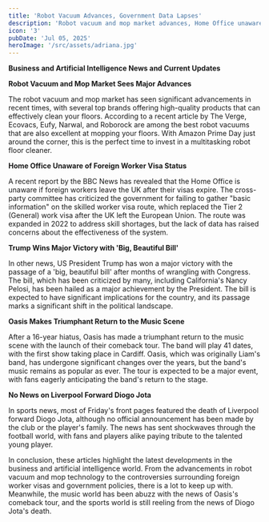 ```yaml
---
title: 'Robot Vacuum Advances, Government Data Lapses'
description: 'Robot vacuum and mop market advances, Home Office unaware of foreign worker visas, Trump passes big, beautiful bill, Oasis returns to music scene, and'
icon: '3'
pubDate: 'Jul 05, 2025'
heroImage: '/src/assets/adriana.jpg'
---
```


**Business and Artificial Intelligence News and Current Updates**

**Robot Vacuum and Mop Market Sees Major Advances**

The robot vacuum and mop market has seen significant advancements in recent times, with several top brands offering high-quality products that can effectively clean your floors. According to a recent article by The Verge, Ecovacs, Eufy, Narwal, and Roborock are among the best robot vacuums that are also excellent at mopping your floors. With Amazon Prime Day just around the corner, this is the perfect time to invest in a multitasking robot floor cleaner.

**Home Office Unaware of Foreign Worker Visa Status**

A recent report by the BBC News has revealed that the Home Office is unaware if foreign workers leave the UK after their visas expire. The cross-party committee has criticized the government for failing to gather "basic information" on the skilled worker visa route, which replaced the Tier 2 (General) work visa after the UK left the European Union. The route was expanded in 2022 to address skill shortages, but the lack of data has raised concerns about the effectiveness of the system.

**Trump Wins Major Victory with 'Big, Beautiful Bill'**

In other news, US President Trump has won a major victory with the passage of a 'big, beautiful bill' after months of wrangling with Congress. The bill, which has been criticized by many, including California's Nancy Pelosi, has been hailed as a major achievement by the President. The bill is expected to have significant implications for the country, and its passage marks a significant shift in the political landscape.

**Oasis Makes Triumphant Return to the Music Scene**

After a 16-year hiatus, Oasis has made a triumphant return to the music scene with the launch of their comeback tour. The band will play 41 dates, with the first show taking place in Cardiff. Oasis, which was originally Liam's band, has undergone significant changes over the years, but the band's music remains as popular as ever. The tour is expected to be a major event, with fans eagerly anticipating the band's return to the stage.

**No News on Liverpool Forward Diogo Jota**

In sports news, most of Friday's front pages featured the death of Liverpool forward Diogo Jota, although no official announcement has been made by the club or the player's family. The news has sent shockwaves through the football world, with fans and players alike paying tribute to the talented young player.

In conclusion, these articles highlight the latest developments in the business and artificial intelligence world. From the advancements in robot vacuum and mop technology to the controversies surrounding foreign worker visas and government policies, there is a lot to keep up with. Meanwhile, the music world has been abuzz with the news of Oasis's comeback tour, and the sports world is still reeling from the news of Diogo Jota's death.
